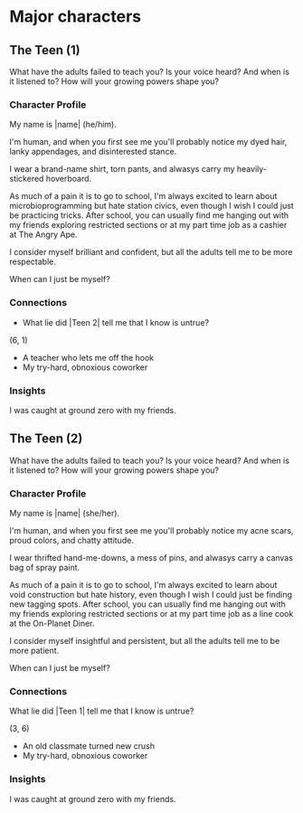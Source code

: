 # Major characters

## The Teen (1)
What have the adults failed to teach you?
Is your voice heard? And when is it listened to?
How will your growing powers shape you?


### Character Profile
My name is |name| (he/him).

I'm human, and when you first see me you'll probably notice my dyed hair, lanky appendages, and disinterested stance.

I wear a brand-name shirt, torn pants, and alwasys carry my heavily-stickered hoverboard.

As much of a pain it is to go to school, I'm always excited to learn about microbioprogramming but hate station civics, even though I wish I could just be practicing tricks. After school, you can usually find me hanging out with my friends exploring restricted sections or at my part time job as a cashier at The Angry Ape.

I consider myself brilliant and confident, but all the adults tell me to be more respectable.

When can I just be myself?

### Connections
* What lie did |Teen 2| tell me that I know is untrue?

(6, 1)
* A teacher who lets me off the hook
* My try-hard, obnoxious coworker

### Insights
I was caught at ground zero with my friends.


## The Teen (2)
What have the adults failed to teach you?
Is your voice heard? And when is it listened to?
How will your growing powers shape you?


### Character Profile
My name is |name| (she/her).

I'm human, and when you first see me you'll probably notice my acne scars, proud colors, and chatty attitude.

I wear thrifted hand-me-downs, a mess of pins, and alwasys carry a canvas bag of spray paint.

As much of a pain it is to go to school, I'm always excited to learn about void construction but hate history, even though I wish I could just be finding new tagging spots. After school, you can usually find me hanging out with my friends exploring restricted sections or at my part time job as a line cook at the On-Planet Diner.

I consider myself insightful and persistent, but all the adults tell me to be more patient.

When can I just be myself?

### Connections
What lie did |Teen 1| tell me that I know is untrue?

(3, 6)
* An old classmate turned new crush
* My try-hard, obnoxious coworker

### Insights
I was caught at ground zero with my friends.